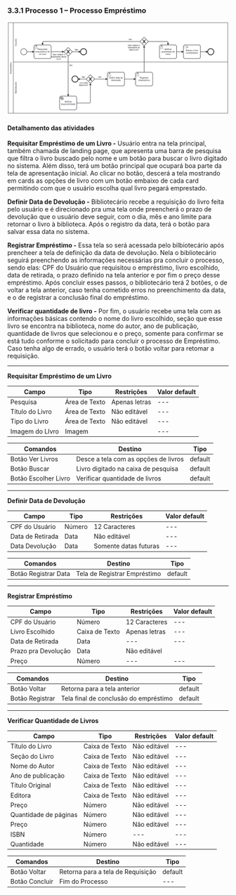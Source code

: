 ### 3.3.1 Processo 1 – Processo Empréstimo

![Processo Empréstimo](images/processoEmprestimo2.png "Modelo BPMN do Processo 1.")


#### Detalhamento das atividades

**Requisitar Empréstimo de um Livro -** Usuário entra na tela principal, também chamada de landing page, que apresenta uma barra de pesquisa que filtra o livro buscado pelo nome e um botão para buscar o livro digitado no sistema. Além disso, terá um botão principal que ocupará boa parte da tela de apresentação inicial. Ao clicar no botão, descerá a tela mostrando em cards as opções de livro com um botão embaixo de cada card permitindo com que o usuário escolha qual livro pegará emprestado.

**Definir Data de Devolução -** Bibliotecário recebe a requisição do livro feita pelo usuário e é direcionado pra uma tela onde preencherá o prazo de devolução que o usuário deve seguir, com o dia, mês e ano limite para retornar o livro à biblioteca. Após o registro da data, terá o botão para salvar essa data no sistema.

**Registrar Empréstimo -** Essa tela so será acessada pelo bilbiotecário após prencheer a tela de definição da data de devolução. Nela o bibliotecário seguirá preenchendo as informações necessárias pra concluir o processo, sendo elas: CPF do Usuário que requisitou o empréstimo, livro escolhido, data de retirada, o prazo definido na tela anterior e por fim o preço desse empréstimo. Após concluir esses passos, o bibliotecário terá 2 botões, o de voltar a tela anterior, caso tenha cometido erros no preenchimento da data, e o de registrar a conclusão final do empréstimo. 

**Verificar quantidade de livro -** Por fim, o usuário recebe uma tela com as informações básicas contendo o nome do livro escolhido, seção que esse livro se encontra na biblioteca, nome do autor, ano de publicação, quantidade de livros que selecionou e o preço, somente para confirmar se está tudo conforme o solicitado para concluir o processo de Empréstimo. Caso tenha algo de errado, o usuário terá o botão voltar para retomar a requisição.

____________________________________________________________________________________________________________________________________________________________________

**Requisitar Empréstimo de um Livro**

| **Campo**       | **Tipo**         | **Restrições** | **Valor default** |
| ---             | ---              | ---            | ---               |
| Pesquisa           | Área de Texto   | Apenas letras |  ---              |
| Título do Livro           | Área de Texto   | Não editável |  ---              |
| Tipo do Livro           | Área de Texto   | Não editável |  ---              |
| Imagem do LIvro           | Imagem  |  |  ---              |

| **Comandos**         |  **Destino**                   | **Tipo** |
| ---                  | ---                            | ---               |
| Botão Ver Livros               | Desce a tela com as opções de livros              | default           |
| Botão Buscar               | Livro digitado na caixa de pesquisa              | default           |
| Botão Escolher Livro             | Verificar quantidade de livros              | default           |

____________________________________________________________________________________________________________________________________________________________________

**Definir Data de Devolução**

| **Campo**       | **Tipo**         | **Restrições** | **Valor default** |
| ---             | ---              | ---            | ---               |
| CPF do Usuário          | Número   | 12 Caracteres | ---               |
| Data de Retirada          | Data   | Não editável | ---               |
| Data Devolução                 |   Data               |       Somente datas futuras        |     ---              |

| **Comandos**         |  **Destino**                   | **Tipo**          |
| ---                  | ---                            | ---               |
| Botão Registrar Data                     |  Tela de Registrar Empréstimo                              |  default                 |

____________________________________________________________________________________________________________________________________________________________________

**Registrar Empréstimo**

| **Campo**       | **Tipo**         | **Restrições** | **Valor default** |
| ---             | ---              | ---            | ---               |
| CPF do Usuário          | Número   | 12 Caracteres | ---               |
| Livro Escolhido          | Caixa de Texto   | Apenas letras | ---               |
| Data de Retirada          | Data   | --- |  ---              |
| Prazo pra Devolução          | Data   | Não editável |                |
| Preço         | Número   | ---  | ---               |

| **Comandos**         |  **Destino**                   | **Tipo** |
| ---                  | ---                            | ---               |
| Botão Voltar               | Retorna para a tela anterior          | default           |
| Botão Registrar               | Tela final de conclusão do empréstimo           | default           |

____________________________________________________________________________________________________________________________________________________________________

**Verificar Quantidade de Livros**

| **Campo**       | **Tipo**         | **Restrições** | **Valor default** |
| ---             | ---              | ---            | ---               |
| Título do Livro         | Caixa de Texto   | Não editável | ---               |
| Seção do Livro        | Caixa de Texto   | Não editável  | ---               |
| Nome do Autor         | Caixa de Texto   | Não editável  | ---               |
| Ano de publicação  | Caixa de Texto   | Não editável  | ---               |
| Título Original | Caixa de Texto   | Não editável  | ---               |
| Editora | Caixa de Texto   | Não editável  | ---               |
| Preço | Número   | Não editável   | ---               |
| Quantidade de páginas | Número  | Não editável     | ---               |
| Preço | Número  | Não editável  | ---               |
| ISBN | Número  | ---     | ---               |
| Quantidade | Número  | Não editável  | ---               |



| **Comandos**         |  **Destino**                   | **Tipo** |
| ---                  | ---                            | ---               |
| Botão Voltar               | Retorna para a tela de Requisição          | default           |
| Botão Concluir               | Fim do Processo          | ---           |
